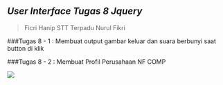 ## _User Interface Tugas 8 Jquery_

>Ficri Hanip
>STT Terpadu Nurul Fikri


###Tugas 8 - 1 : Membuat output gambar keluar dan suara berbunyi saat button di klik

###Tugas 8 - 2 : Membuat Profil Perusahaan NF COMP

<img src="https://previews.dropbox.com/p/thumb/ABe_CnJXlq223hloaLlv7gTaIaww03vR_Fd909h7dKrCOmiX5NRS_YIRBGGJ1_amTOJPXpt45IMRrjl5haCmjsg-ExMEZiyCgGvmEI6aAPLP8HYyNpoldwa0aX7rgl8CvUmDXEw9QH59xyIHKwRKg-XUz0iCyid9K616PaN3Ss7M6dfoEHCTw6OKlRAWKMmOmRJLrOJBpTveVqMyHFk_apHFCHvF5RF21_cCi95jBAAsk9C3I34NOphC3TBQTroi1RL5cSCF3fmslssUmU6ddVQUqxtnzGegMScJeY3BJ-8zOK4kGc62uXG6f0tE7Dje3NdebSxt4jLxzYo8ZGs3ywOcjCRActOd9koxlwdfSlE5i4DlUESfROZ3xxqad1PgR54/p.gif" />
